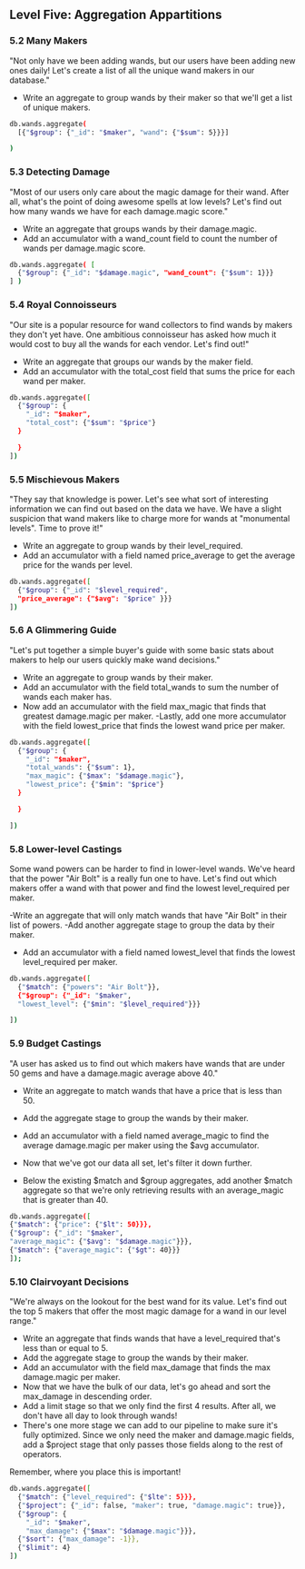 ## Level Five: Aggregation Appartitions

### 5.2 Many Makers
"Not only have we been adding wands, but our users have been adding new ones daily! 
Let's create a list of all the unique wand makers in our database."

- Write an aggregate to group wands by their maker so that we'll get a list of unique makers.

```sh
db.wands.aggregate(
  [{"$group": {"_id": "$maker", "wand": {"$sum": 5}}}]

)
```

### 5.3 Detecting Damage 
"Most of our users only care about the magic damage for their wand. 
After all, what's the point of doing awesome spells at low levels? 
Let's find out how many wands we have for each damage.magic score."


- Write an aggregate that groups wands by their damage.magic.
- Add an accumulator with a wand_count field to count the number of wands per damage.magic score.

```sh
db.wands.aggregate( [
  {"$group": {"_id": "$damage.magic", "wand_count": {"$sum": 1}}}
] )
```

### 5.4 Royal Connoisseurs
"Our site is a popular resource for wand collectors to find wands by makers they don't yet have. 
One ambitious connoisseur has asked how much it would cost to buy all the wands for each vendor. 
Let's find out!"


- Write an aggregate that groups our wands by the maker field.
- Add an accumulator with the total_cost field that sums the price for each wand per maker.

```sh
db.wands.aggregate([
  {"$group": {
    "_id": "$maker",
    "total_cost": {"$sum": "$price"}
  }

  }
])
```

### 5.5 Mischievous Makers
"They say that knowledge is power. 
Let's see what sort of interesting information we can find out based on the data we have. 
We have a slight suspicion that wand makers like to charge more for wands at "monumental levels". 
Time to prove it!"

- Write an aggregate to group wands by their level_required.
- Add an accumulator with a field named price_average to get the average price for the wands per level.

```sh
db.wands.aggregate([
  {"$group": {"_id": "$level_required",
  "price_average": {"$avg": "$price" }}}
])
```

### 5.6 A Glimmering Guide
"Let's put together a simple buyer's guide with some basic stats about makers to help our users quickly make wand decisions."

- Write an aggregate to group wands by their maker.
- Add an accumulator with the field total_wands to sum the number of wands each maker has.
- Now add an accumulator with the field max_magic that finds that greatest damage.magic per maker.
-Lastly, add one more accumulator with the field lowest_price that finds the lowest wand price per maker.

```sh
db.wands.aggregate([
  {"$group": {
    "_id": "$maker",
    "total_wands": {"$sum": 1},
    "max_magic": {"$max": "$damage.magic"},
    "lowest_price": {"$min": "$price"}
  }

  }

])
```

### 5.8 Lower-level Castings
Some wand powers can be harder to find in lower-level wands. We've heard that the power "Air Bolt" is a really fun one to have. Let's find out which makers offer a wand with that power and find the lowest level_required per maker.

-Write an aggregate that will only match wands that have "Air Bolt" in their list of powers.
-Add another aggregate stage to group the data by their maker.
- Add an accumulator with a field named lowest_level that finds the lowest level_required per maker.

```sh
db.wands.aggregate([
  {"$match": {"powers": "Air Bolt"}},
  {"$group": {"_id": "$maker",
  "lowest_level": {"$min": "$level_required"}}}

])
```

### 5.9 Budget Castings
"A user has asked us to find out which makers have wands that are under 50 gems and have a damage.magic average above 40."

* Write an aggregate to match wands that have a price that is less than 50.
* Add the aggregate stage to group the wands by their maker.
* Add an accumulator with a field named average_magic to find the average damage.magic per maker using the $avg accumulator.
* Now that we've got our data all set, let's filter it down further.

* Below the existing $match and $group aggregates, add another $match aggregate so that we're only retrieving results with an average_magic that is greater than 40.

```sh
db.wands.aggregate([
{"$match": {"price": {"$lt": 50}}},
{"$group": {"_id": "$maker",
"average_magic": {"$avg": "$damage.magic"}}},
{"$match": {"average_magic": {"$gt": 40}}}
]);
```

### 5.10 Clairvoyant Decisions
"We're always on the lookout for the best wand for its value. Let's find out the top 5 makers that offer the most magic damage for a wand in our level range."

- Write an aggregate that finds wands that have a level_required that's less than or equal to 5.
- Add the aggregate stage to group the wands by their maker.
- Add an accumulator with the field max_damage that finds the max damage.magic per maker.
- Now that we have the bulk of our data, let's go ahead and sort the max_damage in descending order.
- Add a limit stage so that we only find the first 4 results. After all, we don't have all day to look through wands!
- There's one more stage we can add to our pipeline to make sure it's fully optimized. Since we only need the maker and damage.magic fields, add a $project stage that only passes those fields along to the rest of operators.

Remember, where you place this is important!

```sh
db.wands.aggregate([
  {"$match": {"level_required": {"$lte": 5}}},
  {"$project": {"_id": false, "maker": true, "damage.magic": true}},
  {"$group": {
    "_id": "$maker",
    "max_damage": {"$max": "$damage.magic"}}},
  {"$sort": {"max_damage": -1}},
  {"$limit": 4}
])
```
